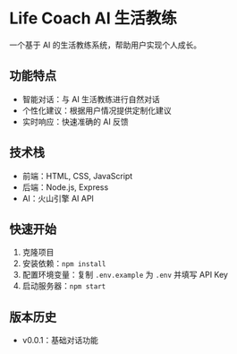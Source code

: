# Life Coach AI 生活教练

一个基于 AI 的生活教练系统，帮助用户实现个人成长。

## 功能特点

- 智能对话：与 AI 生活教练进行自然对话
- 个性化建议：根据用户情况提供定制化建议
- 实时响应：快速准确的 AI 反馈

## 技术栈

- 前端：HTML, CSS, JavaScript
- 后端：Node.js, Express
- AI：火山引擎 AI API

## 快速开始

1. 克隆项目
2. 安装依赖：`npm install`
3. 配置环境变量：复制 `.env.example` 为 `.env` 并填写 API Key
4. 启动服务器：`npm start`

## 版本历史

- v0.0.1：基础对话功能